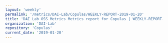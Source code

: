 ```yaml
---
layout: 'weekly'
permalink: '/metrics/DAI-Lab/Copulas/WEEKLY-REPORT-2019-01-20'
title: 'DAI Lab OSS Metrics Metrics report for Copulas | WEEKLY-REPORT-2019-01-20'
organization: 'DAI-Lab'
repository: 'Copulas'
current_date: '2019-01-20'
---
```

